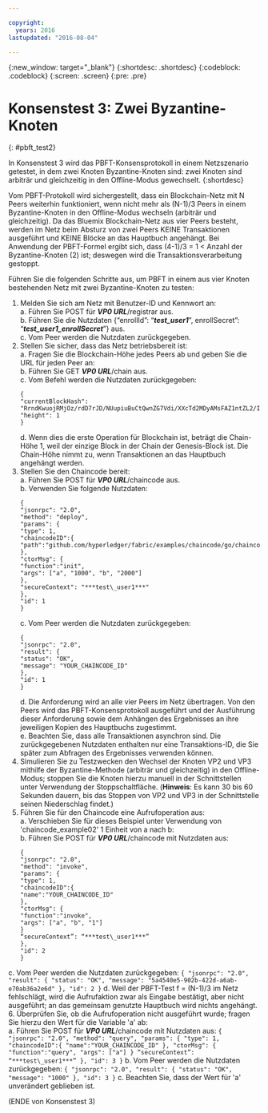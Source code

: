 ```yaml
---

copyright:
  years: 2016
lastupdated: "2016-08-04"

---
```


{:new_window: target="_blank"}
{:shortdesc: .shortdesc}
{:codeblock: .codeblock}
{:screen: .screen}
{:pre: .pre}


# Konsenstest 3: Zwei Byzantine-Knoten
{: #pbft_test2}


In Konsenstest 3 wird das PBFT-Konsensprotokoll in einem Netzszenario getestet, in dem zwei Knoten Byzantine-Knoten sind: zwei Knoten sind arbiträr und gleichzeitig in den Offline-Modus gewechselt.
{:shortdesc}

Vom PBFT-Protokoll wird sichergestellt, dass ein Blockchain-Netz mit N Peers weiterhin funktioniert, wenn nicht mehr als (N-1)/3 Peers in einem Byzantine-Knoten in den Offline-Modus wechseln (arbiträr und gleichzeitig). Da das Bluemix Blockchain-Netz aus vier Peers besteht, werden im Netz beim Absturz von zwei Peers KEINE Transaktionen ausgeführt und KEINE Blöcke an das Hauptbuch angehängt. Bei Anwendung der PBFT-Formel ergibt sich, dass (4-1)/3 = 1 < Anzahl der Byzantine-Knoten (2) ist; deswegen wird die Transaktionsverarbeitung gestoppt.

Führen Sie die folgenden Schritte aus, um PBFT in einem aus vier Knoten bestehenden Netz mit zwei Byzantine-Knoten zu testen:
1.  Melden Sie sich am Netz mit Benutzer-ID und Kennwort an:  
    a.  Führen Sie POST für ***VP0 URL***/registrar aus.  
    b.  Führen Sie die Nutzdaten {“enrollId”: “***test\_user1***”, enrollSecret”: “***test\_user1\_enrollSecret***”} aus.  
    c.  Vom Peer werden die Nutzdaten zurückgegeben.
2.  Stellen Sie sicher, dass das Netz betriebsbereit ist:  
    a.  Fragen Sie die Blockchain-Höhe jedes Peers ab und geben Sie die URL für jeden Peer an:  
    b.  Führen Sie GET ***VP0 URL***/chain aus.  
    c.  Vom Befehl werden die Nutzdaten zurückgegeben:
      ```
      {
      "currentBlockHash": "RrndKwuojRMjOz/rdD7rJD/NUupiuBuCtQwnZG7Vdi/XXcTd2MDyAMsFAZ1ntZL2/IIcSUeatIZAKS6ss7fEvg==",
      "height": 1
      }
      ```
    d.  Wenn dies die erste Operation für Blockchain ist, beträgt die Chain-Höhe 1, weil der einzige Block in der Chain der Genesis-Block ist. Die Chain-Höhe nimmt zu, wenn Transaktionen an das Hauptbuch angehängt werden.
3.  Stellen Sie den Chaincode bereit:  
    a.  Führen Sie POST für ***VP0 URL***/chaincode aus.  
    b.  Verwenden Sie folgende Nutzdaten:  
      ```
      {
      "jsonrpc": "2.0",
      "method": "deploy",
      "params": {
      "type": 1,
      "chaincodeID":{
      "path":"github.com/hyperledger/fabric/examples/chaincode/go/chaincode_example02"
      },
      "ctorMsg": {
      "function":"init",
      "args": ["a", "1000", "b", "2000"]
      },
      "secureContext": "***test\_user1***"
      },
      "id": 1
      }
      ```
    c.  Vom Peer werden die Nutzdaten zurückgegeben:
      ```
      {
      "jsonrpc": "2.0",
      "result": {
      "status": "OK",
      "message": "YOUR_CHAINCODE_ID"
      },
      "id": 1
      }
      ```
    d.  Die Anforderung wird an alle vier Peers im Netz übertragen. Von den Peers wird das PBFT-Konsensprotokoll ausgeführt und der Ausführung dieser Anforderung sowie dem Anhängen des Ergebnisses an ihre jeweiligen Kopien des Hauptbuchs zugestimmt.  
    e.  Beachten Sie, dass alle Transaktionen asynchron sind. Die zurückgegebenen Nutzdaten enthalten nur eine Transaktions-ID, die Sie später zum Abfragen des Ergebnisses verwenden können.
4.  Simulieren Sie zu Testzwecken den Wechsel der Knoten VP2 und VP3 mithilfe der Byzantine-Methode (arbiträr und gleichzeitig) in den Offline-Modus; stoppen Sie die Knoten hierzu manuell in der Schnittstellen unter Verwendung der Stoppschaltfläche.  (**Hinweis**: Es kann 30 bis 60 Sekunden dauern, bis das Stoppen von VP2 und VP3 in der Schnittstelle seinen Niederschlag findet.)
5.  Führen Sie für den Chaincode eine Aufrufoperation aus:  
    a.  Verschieben Sie für dieses Beispiel unter Verwendung von 'chaincode_example02' 1 Einheit von a nach b:  
    b.  Führen Sie POST für ***VP0 URL***/chaincode mit Nutzdaten aus:
      ```
      {
      "jsonrpc": "2.0",
      "method": "invoke",
      "params": {
      "type": 1,
      "chaincodeID":{
      "name":"YOUR_CHAINCODE_ID"
      },
      "ctorMsg": {
      "function":"invoke",
      "args": ["a", "b", "1"]
      }
      “secureContext”: “***test\_user1***”
      },
      "id": 2
      }
      ```
   c.  Vom Peer werden die Nutzdaten zurückgegeben:
      ```
      {
      "jsonrpc": "2.0",
      "result": {
      "status": "OK",
      "message": "5a4540e5-902b-422d-a6ab-e70ab36a2e6d"
      },
      "id": 2
      }
      ```
    d.  Weil der PBFT-Test f = (N-1)/3 im Netz fehlschlägt, wird die Aufrufaktion zwar als Eingabe bestätigt, aber nicht ausgeführt; an das gemeinsam genutzte Hauptbuch wird nichts angehängt.
6.  Überprüfen Sie, ob die Aufrufoperation nicht ausgeführt wurde; fragen Sie hierzu den Wert für die Variable 'a' ab:  
    a.  Führen Sie POST für ***VP0 URL***/chaincode mit Nutzdaten aus:
      ```
      {
      "jsonrpc": "2.0",
      "method": "query",
      "params": {
      "type": 1,
      "chaincodeID":{
      "name":"YOUR_CHAINCODE_ID"
      },
      "ctorMsg": {
      "function":"query",
      "args": ["a"]
      }
      “secureContext”: “***test\_user1***”
      },
      "id": 3
      }
      ```
    b.  Vom Peer werden die Nutzdaten zurückgegeben:
      ```
      {
      "jsonrpc": "2.0",
      "result": {
      "status": "OK",
      "message": "1000"
      },
      "id": 3
      }
      ```
    c.  Beachten Sie, dass der Wert für 'a' unverändert geblieben ist.

  (ENDE von Konsenstest 3)
